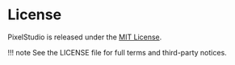# License

PixelStudio is released under the [MIT License](../../LICENSE).

!!! note
    See the LICENSE file for full terms and third-party notices.
